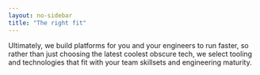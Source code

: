 ```yaml
---
layout: no-sidebar
title: "The right fit"
---
```


Ultimately, we build platforms for you and your engineers to run faster, so rather than just choosing the latest coolest obscure tech, we select tooling and technologies that fit with your team skillsets and engineering maturity.

<!--more-->
